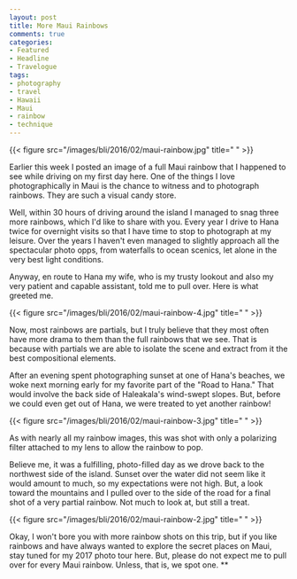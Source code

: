 ```yaml
---
layout: post
title: More Maui Rainbows
comments: true
categories:
- Featured
- Headline
- Travelogue
tags:
- photography
- travel
- Hawaii
- Maui
- rainbow
- technique
---
```


{{< figure src="/images/bli/2016/02/maui-rainbow.jpg" title="  " >}}

Earlier this week I posted an image of a full Maui rainbow that I happened to see while driving on my first day here. One of the things I love photographically in Maui is the chance to witness and to photograph rainbows. They are such a visual candy store. 

<!--more-->

Well, within 30 hours of driving around the island I managed to snag three more rainbows, which I'd like to share with you. Every year I drive to Hana twice for overnight visits so that I have time to stop to photograph at my leisure. Over the years I haven't even managed to slightly approach all the spectacular photo opps, from waterfalls to ocean scenics, let alone in the very best light conditions. 

Anyway, en route to Hana my wife, who is my trusty lookout and also my very patient and capable assistant, told me to pull over. Here is what greeted me. 

{{< figure src="/images/bli/2016/02/maui-rainbow-4.jpg" title="  " >}}

Now, most rainbows are partials, but I truly believe that they most often have more drama to them than the full rainbows that we see. That is because with partials we are able to isolate the scene and extract from it the best compositional elements. 

After an evening spent photographing sunset at one of Hana's beaches, we woke next morning early for my favorite part of the "Road to Hana." That would involve the back side of Haleakala's wind-swept slopes. But, before we could even get out of Hana, we were treated to yet another rainbow! 

{{< figure src="/images/bli/2016/02/maui-rainbow-3.jpg" title="  " >}}

As with nearly all my rainbow images, this was shot with only a polarizing filter attached to my lens to allow the rainbow to pop. 

Believe me, it was a fulfilling, photo-filled day as we drove back to the northwest side of the island. Sunset over the water did not seem like it would amount to much, so my expectations were not high. But, a look toward the mountains and I pulled over to the side of the road for a final shot of a very partial rainbow. Not much to look at, but still a treat. 

{{< figure src="/images/bli/2016/02/maui-rainbow-2.jpg" title="  " >}}

Okay, I won't bore you with more rainbow shots on this trip, but if you like rainbows and have always wanted to explore the secret places on Maui, stay tuned for my 2017 photo tour here. But, please do not expect me to pull over for every Maui rainbow. Unless, that is, we spot one.  **




